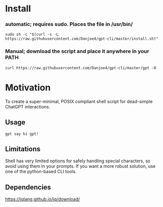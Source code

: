 # Install
### automatic; requires sudo. Places the file in /usr/bin/
```
sudo sh -c "$(curl -s -L https://raw.githubusercontent.com/Danjoe4/gpt-cli/master/install.sh)"
```

### Manual; download the script and place it anywhere in your PATH 
```
curl https://raw.githubusercontent.com/Danjoe4/gpt-cli/master/gpt -O
```

# Motivation

To create a super-minimal, POSIX compliant shell script for dead-simple ChatGPT interactions.

## Usage

`gpt say hi gpt!`

## Limitations

Shell has very limited options for safely handling special characters, so avoid using them in your prompts. If you want a more robust solution, use one of the python-based CLI tools.

## Dependencies
https://jqlang.github.io/jq/download/
